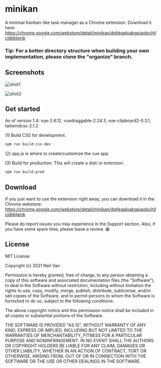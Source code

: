 # minikan

A minimal Kanban-like task manager as a Chrome extension. Download it here: https://chrome.google.com/webstore/detail/minikan/dphkgaloabgpiaobcjhilcldiikljenb

### Tip: For a better directory structure when building your own implementation, please clone the "organize" branch.

## Screenshots

![shot1](https://lh3.googleusercontent.com/fPdq0O76jeuCixd4KExAYl5TB2mSscr1xTQgMNBAtOHA21C5FKCmyJnGK80IEuVoK2EV5SHYvvsUNjnBf-vC0UPYEw=w640-h400-e365-rj-sc0x00ffffff)

![shot2](https://lh3.googleusercontent.com/si1X34wC69ptgorOoZGhVGoWKEnqmvBr0Bdcr5UwOBjAklLCdxdGefBhBb8gl91Huo148UCty1TlGd2Vvxf12Ww-GQ=w640-h400-e365-rj-sc0x00ffffff)

## Get started

As of version 1.4: vue-2.6.12, vuedraggable-2.24.3, vue-clipboard2-0.3.1, tailwindcss-2.1.2

(1) Build CSS for development.

```javascript
npm run build:css-dev
```

(2) app.js is where to create/customize the vue app.

(3) Build for production. This will create a dist/ in extension.

```javascript
npm run build:prod
```

## Download

If you just want to use the extension right away, you can download it in the Chrome webstore: https://chrome.google.com/webstore/detail/minikan/dphkgaloabgpiaobcjhilcldiikljenb

Please do report issues you may experience in the Support section. Also, if you have some spare time, please leave a review. :grin:

## License

MIT License

Copyright (c) 2021 Neil Van

Permission is hereby granted, free of charge, to any person obtaining a copy
of this software and associated documentation files (the "Software"), to deal
in the Software without restriction, including without limitation the rights
to use, copy, modify, merge, publish, distribute, sublicense, and/or sell
copies of the Software, and to permit persons to whom the Software is
furnished to do so, subject to the following conditions:

The above copyright notice and this permission notice shall be included in all
copies or substantial portions of the Software.

THE SOFTWARE IS PROVIDED "AS IS", WITHOUT WARRANTY OF ANY KIND, EXPRESS OR
IMPLIED, INCLUDING BUT NOT LIMITED TO THE WARRANTIES OF MERCHANTABILITY,
FITNESS FOR A PARTICULAR PURPOSE AND NONINFRINGEMENT. IN NO EVENT SHALL THE
AUTHORS OR COPYRIGHT HOLDERS BE LIABLE FOR ANY CLAIM, DAMAGES OR OTHER
LIABILITY, WHETHER IN AN ACTION OF CONTRACT, TORT OR OTHERWISE, ARISING FROM,
OUT OF OR IN CONNECTION WITH THE SOFTWARE OR THE USE OR OTHER DEALINGS IN THE
SOFTWARE.
